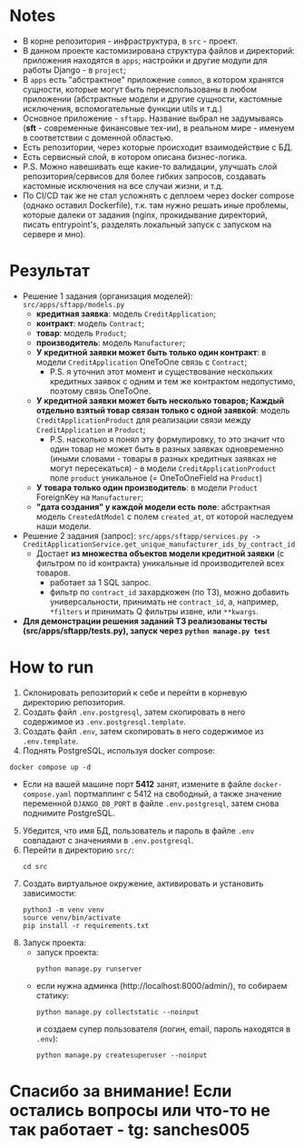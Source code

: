 # Notes
- В корне репозитория - инфраструктура, в `src` - проект.
- В данном проекте кастомизирована структура файлов и директорий: приложения находятся в `apps`; настройки и другие модули для работы Django - в `project`;
- В `apps` есть "абстрактное" приложение `common`, в котором хранятся сущности, которые могут быть переиспользованы в любом приложении
(абстрактные модели и другие сущности, кастомные исключения, вспомогательные функции utils и т.д.)
- Основное приложение - `sftapp`. Название выбрал не задумываясь (**sft** - современные финансовые тех-ии), в реальном мире - именуем в соответствии с доменной областью.
- Есть репозитории, через которые происходит взаимодействие с БД.
- Есть сервисный слой, в котором описана бизнес-логика.
- P.S. Можно навешивать еще какие-то валидации, улучшать слой репозитория/сервисов для более гибких запросов, создавать кастомные исключения на все случаи жизни, и т.д.
- По CI/CD так же не стал усложнять с деплоем через docker compose (однако оставил Dockerfile), т.к. там нужно решать иные проблемы, которые далеки от задания (nginx, прокидывание директорий, писать entrypoint's, разделять локальный запуск с запуском на сервере и мно).

# Результат
- Решение 1 задания (организация моделей): `src/apps/sftapp/models.py`
    - **кредитная заявка**: модель `CreditApplication`;
    - **контракт**: модель `Contract`;
    - **товар**: модель `Product`;
    - **производитель**: модель `Manufacturer`;
    - **У кредитной заявки может быть только один контракт**: в модели `CreditApplication` OneToOne связь с `Contract`;
      - P.S. я уточнил этот момент и существование нескольких кредитных заявок с одним и тем же контрактом недопустимо, поэтому связь OneToOne.
    - **У кредитной заявки может быть несколько товаров; Каждый отдельно взятый товар связан только с одной заявкой**: модель `CreditApplicationProduct` для реализации связи между `CreditApplication` и `Product`;
      - P.S. насколько я понял эту формулировку, то это значит что один товар не может быть в разных заявках одновременно (иными словами - товары в разных кредитных заявках не могут пересекаться) - в модели `CreditApplicationProduct` поле `product` уникальное (= OneToOneField на `Product`)
    - **У товара только один производитель**: в модели `Product` ForeignKey на `Manufacturer`;
    - **"дата создания" у каждой модели есть поле**: абстрактная модель `CreatedAtModel` с полем `created_at`, от которой наследуем наши модели.
- Решение 2 задания (запрос): `src/apps/sftapp/services.py -> CreditApplicationService.get_unique_manufacturer_ids_by_contract_id` 
    - Достает **из множества объектов модели кредитной заявки** (с фильтром по id контракта) уникальные id производителей всех товаров.
        - работает за 1 SQL запрос.
        - фильтр по `contract_id` захардкожен (по ТЗ), можно добавить универсальности, принимать не `contract_id`, а, например, `*filters` и принимать Q фильтры извне, или `**kwargs`.
- **Для демонстрации решения заданий ТЗ реализованы тесты (src/apps/sftapp/tests.py), запуск через `python manage.py test`**

# How to run
1. Склонировать репозиторий к себе и перейти в корневую директорию репозитория.
2. Создать файл `.env.postgresql`, затем скопировать в него содержимое из `.env.postgresql.template`.
3. Создать файл `.env`, затем скопировать в него содержимое из `.env.template`.
4. Поднять PostgreSQL, используя docker compose:
  ```shell
  docker compose up -d
  ```
  - Если на вашей машине порт **5412** занят, измените в файле `docker-compose.yaml` портмаппинг с 5412 на свободный, а также значение переменной `DJANGO_DB_PORT` в файле `.env.postgresql`, затем снова поднимите PostgreSQL.
5. Убедится, что имя БД, пользователь и пароль в файле `.env` совпадают с значениями в `.env.postgresql`.
6. Перейти в директорию `src/`:
   ```shell
   cd src 
   ```
7. Создать виртуальное окружение, активировать и установить зависимости:
   ```shell
   python3 -m venv venv
   source venv/bin/activate
   pip install -r requirements.txt
   ```
8. Запуск проекта:
   - запуск проекта:
     ```shell
     python manage.py runserver
     ```
   - если нужна админка (http://localhost:8000/admin/), то собираем статику:
     ```shell
     python manage.py collectstatic --noinput
     ```
     и создаем супер пользователя (логин, email, пароль находятся в `.env`):
     ```shell
     python manage.py createsuperuser --noinput
     ```

# Спасибо за внимание! Если остались вопросы или что-то не так работает - tg: sanches005
